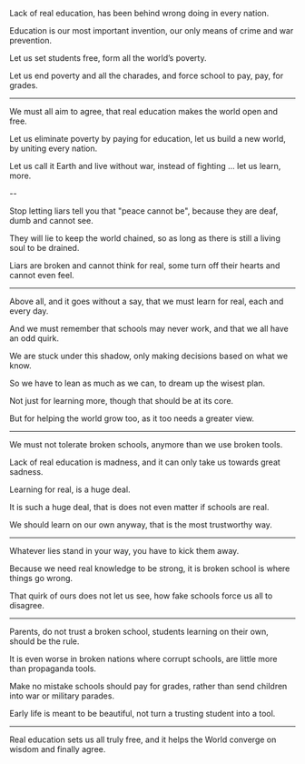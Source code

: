 Lack of real education,
has been behind wrong doing in every nation.

Education  is our most important invention,
our only means of crime and war prevention.

Let us set students free,
form all the world’s poverty.

Let us end poverty and all the charades,
and force school to pay, pay, for grades.

---

We must all aim to agree,
that real education makes the world open and free.

Let us eliminate poverty by paying for education,
let us build a new world, by uniting every nation.

Let us call it Earth and live without war,
instead of fighting ... let us learn, more.

--

Stop letting liars tell you that "peace cannot be",
because they are deaf, dumb and cannot see.

They will lie to keep the world chained,
so as long as there is still a living soul to be drained.

Liars are broken and cannot think for real,
some turn off their hearts and cannot even feel.

---

Above all, and it goes without a say,
that we must learn for real, each and every day.

And we must remember that schools may never work,
and that we all have an odd quirk.

We are stuck under this shadow,
only making decisions based on what we know.

So we have to lean as much as we can,
to dream up the wisest plan.

Not just for learning more,
though that should be at its core.

But for helping the world grow too,
as it too needs a greater view.

---

We must not tolerate broken schools,
anymore than we use broken tools.

Lack of real education is madness,
and it can only take us towards great sadness.

Learning for real,
is a huge deal.

It is such a huge deal,
that is does not even matter if schools are real.

We should learn on our own anyway,
that is the most trustworthy way.

---

Whatever lies stand in your way,
you have to kick them away.

Because we need real knowledge to be strong,
it is broken school is where things go wrong.

That quirk of ours does not let us see,
how fake schools force us all to disagree.

---

Parents, do not trust a broken school,
students learning on their own, should be the rule.

It is even worse in broken nations where corrupt schools,
are little more than propaganda tools.

Make no mistake schools should pay for grades,
rather than send children into war or military parades.

Early life is meant to be beautiful,
not turn a trusting student into a tool.

---

Real education sets us all truly free,
and it helps the World converge on wisdom and finally agree.
